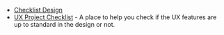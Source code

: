 - [Checklist Design](https://www.checklist.design)
- [UX Project Checklist](https://uxchecklist.github.io/) - A place to help you check if the UX features are up to standard in the design or not.
